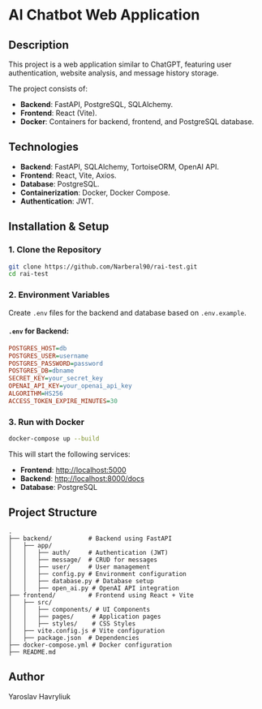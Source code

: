 # AI Chatbot Web Application

## Description

This project is a web application similar to ChatGPT, featuring user authentication, website analysis, and message history storage.

The project consists of:

- **Backend**: FastAPI, PostgreSQL, SQLAlchemy.
- **Frontend**: React (Vite).
- **Docker**: Containers for backend, frontend, and PostgreSQL database.

## Technologies

- **Backend**: FastAPI, SQLAlchemy, TortoiseORM, OpenAI API.
- **Frontend**: React, Vite, Axios.
- **Database**: PostgreSQL.
- **Containerization**: Docker, Docker Compose.
- **Authentication**: JWT.

## Installation & Setup

### 1. Clone the Repository

```sh
git clone https://github.com/Narberal90/rai-test.git
cd rai-test
```

### 2. Environment Variables

Create `.env` files for the backend and database based on `.env.example`.

#### `.env` for Backend:

```ini
POSTGRES_HOST=db
POSTGRES_USER=username
POSTGRES_PASSWORD=password
POSTGRES_DB=dbname
SECRET_KEY=your_secret_key
OPENAI_API_KEY=your_openai_api_key
ALGORITHM=HS256
ACCESS_TOKEN_EXPIRE_MINUTES=30
```

### 3. Run with Docker

```sh
docker-compose up --build
```

This will start the following services:

- **Frontend**: [http://localhost:5000](http://localhost:5000)
- **Backend**: [http://localhost:8000/docs](http://localhost:8000/docs)
- **Database**: PostgreSQL

## Project Structure

```
.
├── backend/          # Backend using FastAPI
│   ├── app/
│   │   ├── auth/     # Authentication (JWT)
│   │   ├── message/  # CRUD for messages
│   │   ├── user/     # User management
│   │   ├── config.py # Environment configuration
│   │   ├── database.py # Database setup
│   │   ├── open_ai.py # OpenAI API integration
├── frontend/         # Frontend using React + Vite
│   ├── src/
│   │   ├── components/ # UI Components
│   │   ├── pages/     # Application pages
│   │   ├── styles/    # CSS Styles
│   ├── vite.config.js # Vite configuration
│   ├── package.json  # Dependencies
├── docker-compose.yml # Docker configuration
├── README.md
```

## Author

Yaroslav Havryliuk
